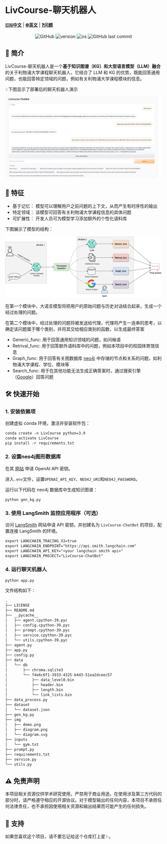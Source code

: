 # LivCourse-聊天机器人

[**🇨🇳中文**](./README_CN.md) | [**🌐英文**](./README.md) | [**❓问题**](https://github.com/XavierXinchi/LivCourse-ChatBot/issues)

<p align="center">
    <img alt="GitHub" src="https://img.shields.io/badge/license-Apache--2.0-blue">
    <img alt="version" src="https://img.shields.io/badge/version-Beta_1.0-6666CC">
    <img alt="os" src="https://img.shields.io/badge/os-Linux-fcea63">
    <img alt="GitHub last commit" src="https://img.shields.io/badge/last%20commit-March-f15b31">
</p>


## 📝 简介

LivCourse-聊天机器人是一个**基于知识图谱（KG）和大型语言模型（LLM）融合**的关于利物浦大学课程聊天机器人，它结合了 LLM 和 KG 的优势，既能回答通用问题，也能回答特定领域的问题，例如有关利物浦大学课程模块的信息。

💡下图显示了部署后的聊天机器人演示

![](./img/demo.png)

## 💫 特征

- 基于记忆： 模型可以理解用户之前问题的上下文，从而产生有时序性的输出
- 特定领域： 该模型可回答有关利物浦大学课程信息的具体问题
- 可扩展性： 开发人员可为模型学习添加额外的个性化语料库

下图展示了模型的结构：

![](./img/diagram.png)

在第一个模块中，大语言模型将把用户的原始问题与历史对话结合起来，生成一个经过处理的问题。

在第二个模块中，经过处理的问题将被发送给代理，代理将产生一连串的思考，以确定该问题属于哪个类别，并将其交给相应类别的函数，以生成最终答案

- Generic_func: 用于回答通用知识领域的问题，如问候语
- Retrival_func: 用于回答额外语料库中的问题，例如本项目中的校园体育馆信息
- Graph_func: 用于回答有关图数据库 [neo4j](https://neo4j.com/?utm_source=Google&utm_medium=PaidSearch&utm_campaign=Evergreenutm_content%3DEMEA-Search-SEMBrand-Evergreen-None-SEM-SEM-NonABM&utm_term=neo4j&utm_adgroup=core-brand&gad_source=1&gclid=CjwKCAiAopuvBhBCEiwAm8jaMXhwJ32kD3nX9mhZ08_5oWgJRYbsGqg8Nw8ele399ED5WMwsB5axgBoCCnsQAvD_BwE) 中存储的节点和关系的问题，如利物浦大学课程、学位、模块等
- Search_func: 用于在其他功能无法生成正确答案时，通过搜索引擎（[Google](https://www.google.com/)）回答问题

## 🛠️ 快速开始

### 1. 安装依赖项

创建虚拟 conda 环境，激活并安装软件包：

   ```shell
conda create -n LivCourse python=3.9
conda activate LivCourse
pip install -r requirements.txt
   ```

### 2. 设置neo4j图形数据库

在其 [网站](https://platform.openai.com/api-keys) 申请 OpenAI API 密钥。

进入`.env`文件，设置`OPENAI_API_KEY`、`NEO4J_URI`和`NEO4J_PASSWORD`。

运行以下代码在 neo4j 数据库中生成知识图谱：

```shell
python gen_kg.py
```

### 3. 使用 LangSmith 监控应用程序（可选）

访问 [LangSmith](https://smith.langchain.com/) 网站申请 API 密钥，并创建名为 `LivCourse-ChatBot` 的项目，配置连接 LangSmith 的环境。

```shell
export LANGCHAIN_TRACING_V2=true
export LANGCHAIN_ENDPOINT="https://api.smith.langchain.com"
export LANGCHAIN_API_KEY="<your langchain smith api>"
export LANGCHAIN_PROJECT="LivCourse-ChatBot"
```

### 4. 运行聊天机器人

```shell
python app.py
```

文件结构如下：

```shell
.
├── LICENSE
├── README.md
├── __pycache__
│   ├── agent.cpython-39.pyc
│   ├── config.cpython-39.pyc
│   ├── prompt.cpython-39.pyc
│   ├── service.cpython-39.pyc
│   └── utils.cpython-39.pyc
├── agent.py
├── app.py
├── config.py
├── data
│   └── db
│       ├── chroma.sqlite3
│       └── f4e6c6f1-3933-4325-b4d3-51ea2dceec57
│           ├── data_level0.bin
│           ├── header.bin
│           ├── length.bin
│           └── link_lists.bin
├── data_process.py
├── dataset
│   └── dataset.json
├── gen_kg.py
├── img
│   ├── demo.png
│   ├── diagram.png
│   └── diagram.svg
├── inputs
│   └── gym.txt
├── prompt.py
├── requirements.txt
├── service.py
└── utils.py
```

## ⚠️ 免责声明

本项目相关资源仅供学术研究使用，严禁用于商业用途。在使用涉及第三方代码的部分时，请严格遵守相应的开源协议。对于模型输出的任何内容，本项目不承担任何法律责任，也不承担因使用相关资源和输出结果而可能产生的任何损失。

## 🌟 支持

如果您喜欢这个项目，请不要忘记给这个仓库打上星✨。